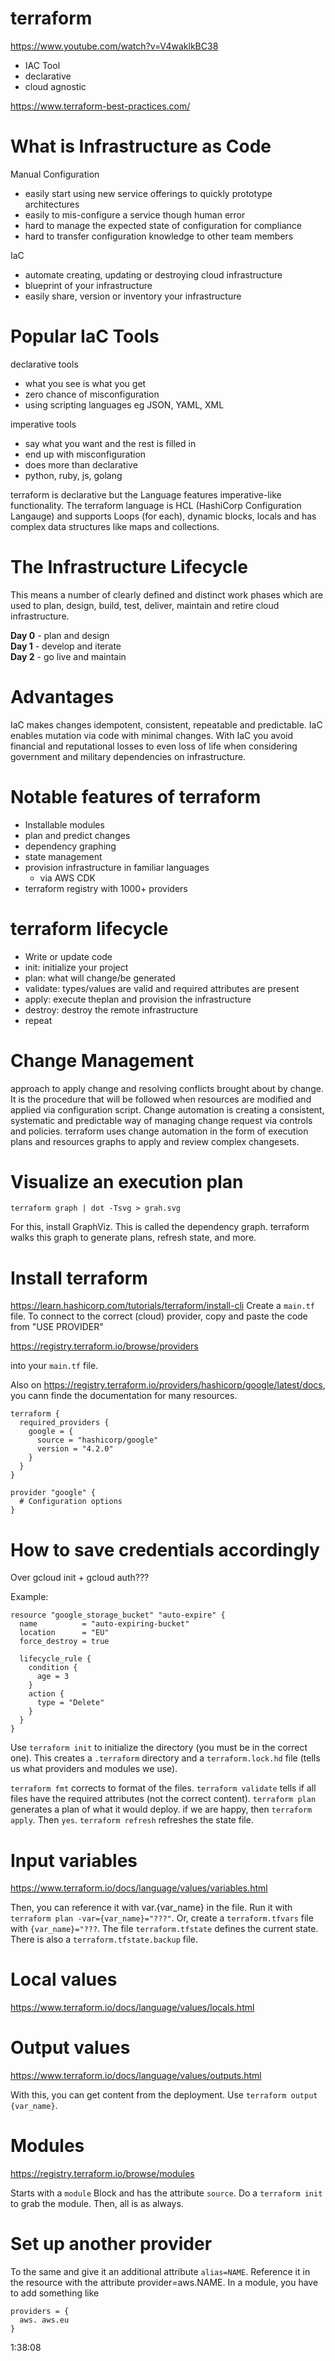 # terraform

https://www.youtube.com/watch?v=V4waklkBC38

- IAC Tool
- declarative
- cloud agnostic

https://www.terraform-best-practices.com/

# What is Infrastructure as Code

Manual Configuration

- easily start using new service offerings to quickly prototype architectures
- easily to mis-configure a service though human error
- hard to manage the expected state of configuration for compliance
- hard to transfer configuration knowledge to other team members

IaC
- automate creating, updating or destroying cloud infrastructure
- blueprint of your infrastructure
- easily share, version or inventory your infrastructure

# Popular IaC Tools
declarative tools
- what you see is what you get
- zero chance of misconfiguration
- using scripting languages eg JSON, YAML, XML

imperative tools
- say what you want and the rest is filled in
- end up with misconfiguration
- does more than declarative
- python, ruby, js, golang

terraform is declarative but the Language features imperative-like functionality. The terraform language is HCL (HashiCorp Configuration Langauge) and supports Loops (for each), dynamic blocks, locals and has complex data structures like maps and collections.

# The Infrastructure Lifecycle
This means a number of clearly defined and distinct work phases which are used to plan, design, build, test, deliver, maintain and retire cloud infrastructure.

<p><b>Day 0</b> - plan and design<br>
<b>Day 1</b> - develop and iterate<br>
<b>Day 2</b> - go live and maintain</p>

# Advantages
IaC makes changes idempotent, consistent, repeatable and predictable.
IaC enables mutation via code with minimal changes.
With IaC you avoid financial and reputational losses to even loss of life when considering government and military dependencies on infrastructure.

# Notable features of terraform
- Installable modules
- plan and predict changes
- dependency graphing
- state management
- provision infrastructure in familiar languages
  - via AWS CDK
- terraform registry with 1000+ providers

# terraform lifecycle
- Write or update code
- init: initialize your project
- plan: what will change/be generated
- validate: types/values are valid and required attributes are present
- apply: execute theplan and provision the infrastructure
- destroy: destroy the remote infrastructure
- repeat

# Change Management
approach to apply change and resolving conflicts brought about by change. It is the procedure that will be followed when resources are modified and applied via configuration script. Change automation is creating a consistent, systematic and predictable way of managing change request via controls and policies. terraform uses change automation in the form of execution plans and resources graphs to apply and review complex changesets.

# Visualize an execution plan

``terraform graph | dot -Tsvg > grah.svg``

For this, install GraphViz. This is called the dependency graph. terraform walks this graph to generate plans, refresh state, and more.

# Install terraform

https://learn.hashicorp.com/tutorials/terraform/install-cli
Create a ``main.tf`` file. To connect to the correct (cloud) provider, copy and paste the code from "USE PROVIDER"

https://registry.terraform.io/browse/providers

into your ``main.tf`` file.

Also on https://registry.terraform.io/providers/hashicorp/google/latest/docs, you cann finde the documentation for many resources.

```
terraform {
  required_providers {
    google = {
      source = "hashicorp/google"
      version = "4.2.0"
    }
  }
}

provider "google" {
  # Configuration options
}
```
# How to save credentials accordingly

Over gcloud init + gcloud auth???

Example:

```
resource "google_storage_bucket" "auto-expire" {
  name          = "auto-expiring-bucket"
  location      = "EU"
  force_destroy = true

  lifecycle_rule {
    condition {
      age = 3
    }
    action {
      type = "Delete"
    }
  }
}
```

Use ``terraform init`` to initialize the directory (you must be in the correct one). This creates a ``.terraform`` directory and a ``terraform.lock.hd`` file (tells us what providers and modules we use). 

``terraform fmt`` corrects to format of the files.
``terraform validate`` tells if all files have the required attributes (not the correct content).
``terraform plan`` generates a plan of what it would deploy. if we are happy, then ``terraform apply``. Then ``yes``.
``terraform refresh`` refreshes the state file.
# Input variables

https://www.terraform.io/docs/language/values/variables.html

Then, you can reference it with var.{var_name} in the file. Run it with ``terraform plan -var={var_name}="???"``. Or, create a ``terraform.tfvars`` file with ``{var_name}="???``. The file ``terraform.tfstate`` defines the current state. There is also a ``terraform.tfstate.backup`` file.

# Local values

https://www.terraform.io/docs/language/values/locals.html

# Output values

https://www.terraform.io/docs/language/values/outputs.html

With this, you can get content from the deployment. Use ``terraform output {var_name}``.

# Modules

https://registry.terraform.io/browse/modules

Starts with a ``module`` Block and has the attribute ``source``. Do a ``terraform init`` to grab the module. Then, all is as always.

# Set up another provider

To the same and give it an additional attribute ``alias=NAME``. Reference it in the resource with the attribute provider=aws.NAME. In a module, you have to add something like
```
providers = {
  aws. aws.eu
}
```

1:38:08